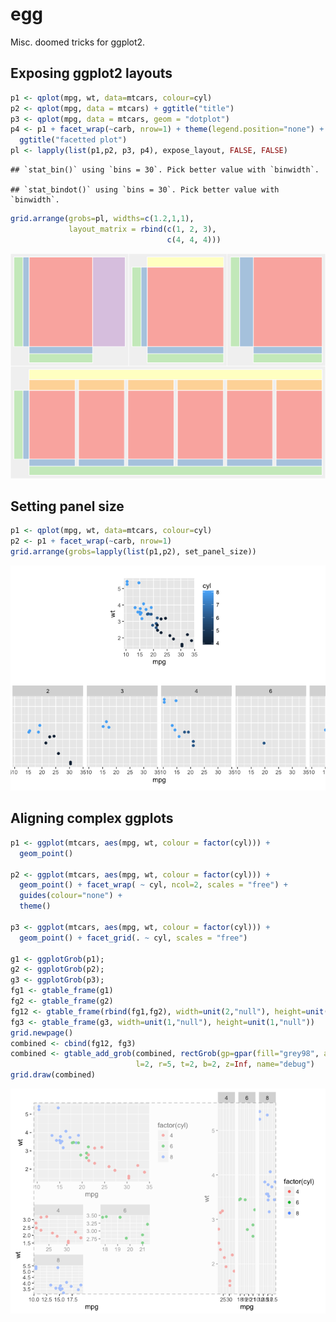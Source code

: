 egg
===

Misc. doomed tricks for ggplot2.

Exposing ggplot2 layouts
------------------------

``` r
p1 <- qplot(mpg, wt, data=mtcars, colour=cyl)
p2 <- qplot(mpg, data = mtcars) + ggtitle("title")
p3 <- qplot(mpg, data = mtcars, geom = "dotplot")
p4 <- p1 + facet_wrap(~carb, nrow=1) + theme(legend.position="none") +
  ggtitle("facetted plot")
pl <- lapply(list(p1,p2, p3, p4), expose_layout, FALSE, FALSE)
```

    ## `stat_bin()` using `bins = 30`. Pick better value with `binwidth`.

    ## `stat_bindot()` using `bins = 30`. Pick better value with `binwidth`.

``` r
grid.arrange(grobs=pl, widths=c(1.2,1,1),
             layout_matrix = rbind(c(1, 2, 3),
                                   c(4, 4, 4)))
```

![](inst/demo/layout-1.png)<!-- -->

Setting panel size
------------------

``` r
p1 <- qplot(mpg, wt, data=mtcars, colour=cyl)
p2 <- p1 + facet_wrap(~carb, nrow=1) 
grid.arrange(grobs=lapply(list(p1,p2), set_panel_size))
```

![](inst/demo/panel-1.png)<!-- -->

Aligning complex ggplots
------------------------

``` r
p1 <- ggplot(mtcars, aes(mpg, wt, colour = factor(cyl))) +
  geom_point() 

p2 <- ggplot(mtcars, aes(mpg, wt, colour = factor(cyl))) +
  geom_point() + facet_wrap( ~ cyl, ncol=2, scales = "free") +
  guides(colour="none") +
  theme()

p3 <- ggplot(mtcars, aes(mpg, wt, colour = factor(cyl))) +
  geom_point() + facet_grid(. ~ cyl, scales = "free")

g1 <- ggplotGrob(p1);
g2 <- ggplotGrob(p2);
g3 <- ggplotGrob(p3);
fg1 <- gtable_frame(g1)
fg2 <- gtable_frame(g2)
fg12 <- gtable_frame(rbind(fg1,fg2), width=unit(2,"null"), height=unit(1,"null"))
fg3 <- gtable_frame(g3, width=unit(1,"null"), height=unit(1,"null"))
grid.newpage()
combined <- cbind(fg12, fg3)
combined <- gtable_add_grob(combined, rectGrob(gp=gpar(fill="grey98", alpha=0.5, lty=2, lwd=1.5)),
                            l=2, r=5, t=2, b=2, z=Inf, name="debug")
grid.draw(combined)
```

![](inst/demo/frame-1.png)<!-- -->
